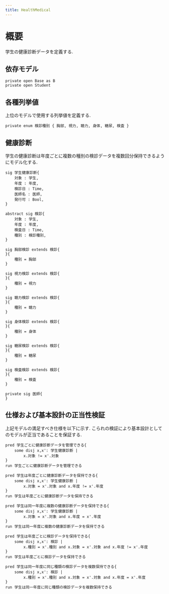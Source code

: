 ```yaml
---
title: HealthMedical
---
```


# 概要

学生の健康診断データを定義する.

## 依存モデル

```alloy
private open Base as B
private open Student
```

## 各種列挙値

上位のモデルで使用する列挙値を定義する.

```alloy
private enum 検診種別 { 胸部, 視力, 聴力, 身体, 糖尿, 検査 }
```

## 健康診断

学生の健康診断は年度ごとに複数の種別の検診データを複数回分保持できるようにモデル化する.

```alloy
sig 学生健康診断{
	対象 : 学生,
	年度 : 年度,
	検診日 : Time,
	医師名 : 医師,
	発行可 : Bool,
}

abstract sig 検診{
	対象 : 学生,
	年度 : 年度,
	検査日 : Time,
	種別 : 検診種別,
}

sig 胸部検診 extends 検診{
}{
	種別 = 胸部
}

sig 視力検診 extends 検診{
}{
	種別 = 視力
}

sig 聴力検診 extends 検診{
}{
	種別 = 聴力
}

sig 身体検診 extends 検診{
}{
	種別 = 身体
}

sig 糖尿検診 extends 検診{
}{
	種別 = 糖尿
}

sig 検査検診 extends 検診{
}{
	種別 = 検査
}

private sig 医師{
}
```

## 仕様および基本設計の正当性検証

上記モデルの満足すべき仕様を以下に示す.
こられの検証により基本設計としてのモデルが正当であることを保証する.

```alloy
pred 学生ごとに健康診断データを管理できる{
	some disj x,x': 学生健康診断 |
		x.対象 != x'.対象
}
run 学生ごとに健康診断データを管理できる

pred 学生は年度ごとに健康診断データを保持できる{
	some disj x,x': 学生健康診断 |
		x.対象 = x'.対象 and x.年度 != x'.年度
}
run 学生は年度ごとに健康診断データを保持できる

pred 学生は同一年度に複数の健康診断データを保持できる{
	some disj x,x': 学生健康診断 |
		x.対象 = x'.対象 and x.年度 = x'.年度
}
run 学生は同一年度に複数の健康診断データを保持できる

pred 学生は年度ごとに検診データを保持できる{
	some disj x,x': 検診 |
		x.種別 = x'.種別 and x.対象 = x'.対象 and x.年度 != x'.年度
}
run 学生は年度ごとに検診データを保持できる

pred 学生は同一年度に同じ種類の検診データを複数保持できる{
	some disj x,x': 検診 |
		x.種別 = x'.種別 and x.対象 = x'.対象 and x.年度 = x'.年度
}
run 学生は同一年度に同じ種類の検診データを複数保持できる
```

